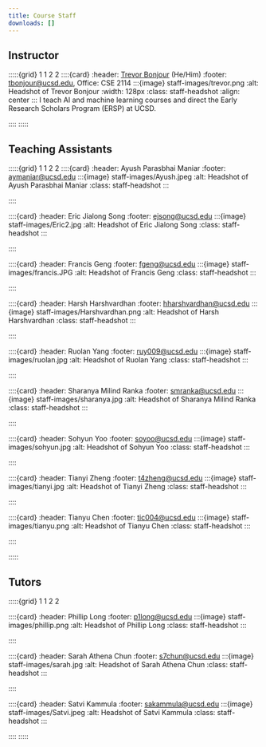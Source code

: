 ```yaml
---
title: Course Staff
downloads: []
---
```



## Instructor
:::::{grid} 1 1 2 2
::::{card}
:header: [Trevor Bonjour](https://tbonjour.github.io/) (He/Him)
:footer: tbonjour@ucsd.edu, Office: CSE 2114
:::{image} staff-images/trevor.png
:alt: Headshot of Trevor Bonjour
:width: 128px
:class: staff-headshot
:align: center
:::
I teach AI and machine learning courses and direct the Early Research Scholars Program (ERSP) at UCSD.
<!-- Short description here: who you are, what do you like doing when not working, etc.  -->
::::
:::::

## Teaching Assistants
:::::{grid} 1 1 2 2
::::{card}
:header: Ayush Parasbhai Maniar
:footer: aymaniar@ucsd.edu
:::{image} staff-images/Ayush.jpeg
:alt: Headshot of Ayush Parasbhai Maniar
:class: staff-headshot
:::
<!-- Short description here: who you are, what do you like doing when not working, etc.  -->
::::

::::{card}
:header: Eric Jialong Song
:footer: ejsong@ucsd.edu
:::{image} staff-images/Eric2.jpg
:alt: Headshot of Eric Jialong Song
:class: staff-headshot
:::
<!-- Short description here: who you are, what do you like doing when not working, etc.  -->
::::

::::{card}
:header: Francis Geng
:footer: fgeng@ucsd.edu
:::{image} staff-images/francis.JPG
:alt: Headshot of Francis Geng
:class: staff-headshot
:::
<!-- Short description here: who you are, what do you like doing when not working, etc.  -->
::::

::::{card}
:header: Harsh Harshvardhan
:footer: hharshvardhan@ucsd.edu
:::{image} staff-images/Harshvardhan.png
:alt: Headshot of Harsh Harshvardhan
:class: staff-headshot
:::
<!-- Short description here: who you are, what do you like doing when not working, etc.  -->
::::

::::{card}
:header: Ruolan Yang
:footer: ruy009@ucsd.edu
:::{image} staff-images/ruolan.jpg
:alt: Headshot of Ruolan Yang
:class: staff-headshot
:::
<!-- Short description here: who you are, what do you like doing when not working, etc.  -->
::::

::::{card}
:header: Sharanya Milind Ranka
:footer: smranka@ucsd.edu
:::{image} staff-images/sharanya.jpg
:alt: Headshot of Sharanya Milind Ranka
:class: staff-headshot
:::
<!-- Short description here: who you are, what do you like doing when not working, etc.  -->
::::

::::{card}
:header: Sohyun Yoo
:footer: soyoo@ucsd.edu
:::{image} staff-images/sohyun.jpg
:alt: Headshot of Sohyun Yoo
:class: staff-headshot
:::
<!-- Short description here: who you are, what do you like doing when not working, etc.  -->
::::

::::{card}
:header: Tianyi Zheng
:footer: t4zheng@ucsd.edu
:::{image} staff-images/tianyi.jpg
:alt: Headshot of Tianyi Zheng
:class: staff-headshot
:::
<!-- Short description here: who you are, what do you like doing when not working, etc.  -->
::::

::::{card}
:header: Tianyu Chen
:footer: tic004@ucsd.edu
:::{image} staff-images/tianyu.png
:alt: Headshot of Tianyu Chen
:class: staff-headshot
:::
<!-- Short description here: who you are, what do you like doing when not working, etc.  -->
::::

:::::

## Tutors
:::::{grid} 1 1 2 2

::::{card}
:header: Phillip Long
:footer: p1long@ucsd.edu
:::{image} staff-images/phillip.png
:alt: Headshot of Phillip Long
:class: staff-headshot
:::
<!-- Short description here: who you are, what do you like doing when not working, etc.  -->
::::

::::{card}
:header: Sarah Athena Chun
:footer: s7chun@ucsd.edu
:::{image} staff-images/sarah.jpg
:alt: Headshot of Sarah Athena Chun
:class: staff-headshot
:::
<!-- Short description here: who you are, what do you like doing when not working, etc.  -->
::::

::::{card}
:header: Satvi Kammula
:footer: sakammula@ucsd.edu
:::{image} staff-images/Satvi.jpeg
:alt: Headshot of Satvi Kammula
:class: staff-headshot
:::
<!-- Short description here: who you are, what do you like doing when not working, etc.  -->
::::
:::::
